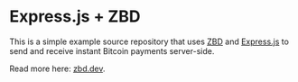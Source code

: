 # Express.js + ZBD

This is a simple example source repository that uses [ZBD](https://zbd.dev) and [Express.js](https://expressjs.com/) to send and receive instant Bitcoin payments server-side.

Read more here: [zbd.dev](https://zbd.dev/docs/express-quickstart).
